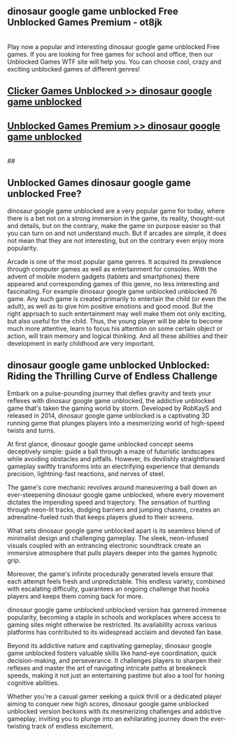 ## dinosaur google game unblocked Free Unblocked Games Premium - ot8jk <br>
<br>
Play now a popular and interesting dinosaur google game unblocked Free games. If you are looking for free games for school and office, then our Unblocked Games WTF site will help you. You can choose cool, crazy and exciting unblocked games of different genres!


##  [Clicker Games Unblocked >> dinosaur google game unblocked](http://freeplayer.one?title=dinosaur_google_game_unblocked&ref=05)

##  [Unblocked Games Premium >> dinosaur google game unblocked](http://freeplayer.one?title=dinosaur_google_game_unblocked&ref=05)
  <br>
  ##



## Unblocked Games dinosaur google game unblocked Free?

dinosaur google game unblocked are a very popular game for today, where there is a bet not on a strong immersion in the game, its reality, thought-out and details, but on the contrary, make the game on purpose easier so that you can turn on and not understand much. But if arcades are simple, it does not mean that they are not interesting, but on the contrary even enjoy more popularity.

Arcade is one of the most popular game genres. It acquired its prevalence through computer games as well as entertainment for consoles. With the advent of mobile modern gadgets (tablets and smartphones) there appeared and corresponding games of this genre, no less interesting and fascinating. For example dinosaur google game unblocked unblocked 76 game. Any such game is created primarily to entertain the child (or even the adult), as well as to give him positive emotions and good mood. But the right approach to such entertainment may well make them not only exciting, but also useful for the child. Thus, the young player will be able to become much more attentive, learn to focus his attention on some certain object or action, will train memory and logical thinking. And all these abilities and their development in early childhood are very important.

##  dinosaur google game unblocked Unblocked: Riding the Thrilling Curve of Endless Challenge

Embark on a pulse-pounding journey that defies gravity and tests your reflexes with dinosaur google game unblocked, the addictive unblocked game that's taken the gaming world by storm. Developed by RobKayS and released in 2014, dinosaur google game unblocked is a captivating 3D running game that plunges players into a mesmerizing world of high-speed twists and turns.

At first glance, dinosaur google game unblocked concept seems deceptively simple: guide a ball through a maze of futuristic landscapes while avoiding obstacles and pitfalls. However, its devilishly straightforward gameplay swiftly transforms into an electrifying experience that demands precision, lightning-fast reactions, and nerves of steel.

The game's core mechanic revolves around maneuvering a ball down an ever-steepening dinosaur google game unblocked, where every movement dictates the impending speed and trajectory. The sensation of hurtling through neon-lit tracks, dodging barriers and jumping chasms, creates an adrenaline-fueled rush that keeps players glued to their screens.

What sets dinosaur google game unblocked apart is its seamless blend of minimalist design and challenging gameplay. The sleek, neon-infused visuals coupled with an entrancing electronic soundtrack create an immersive atmosphere that pulls players deeper into the games hypnotic grip.

Moreover, the game's infinite procedurally generated levels ensure that each attempt feels fresh and unpredictable. This endless variety, combined with escalating difficulty, guarantees an ongoing challenge that hooks players and keeps them coming back for more.

dinosaur google game unblocked unblocked version has garnered immense popularity, becoming a staple in schools and workplaces where access to gaming sites might otherwise be restricted. Its availability across various platforms has contributed to its widespread acclaim and devoted fan base.

Beyond its addictive nature and captivating gameplay, dinosaur google game unblocked fosters valuable skills like hand-eye coordination, quick decision-making, and perseverance. It challenges players to sharpen their reflexes and master the art of navigating intricate paths at breakneck speeds, making it not just an entertaining pastime but also a tool for honing cognitive abilities.

Whether you're a casual gamer seeking a quick thrill or a dedicated player aiming to conquer new high scores, dinosaur google game unblocked unblocked version beckons with its mesmerizing challenges and addictive gameplay, inviting you to plunge into an exhilarating journey down the ever-twisting track of endless excitement.